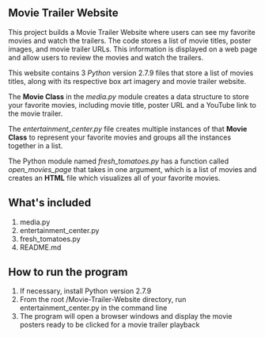 ## Movie Trailer Website


This project builds a Movie Trailer Website where users can see my favorite movies and watch the trailers. The code stores a list of movie titles, poster images, and movie trailer URLs. This information is displayed on a web page and allow users to review the movies and watch the trailers.


This website contains 3 *Python* version 2.7.9 files that store a list of movies titles, along with its respective box art imagery and movie trailer website.


The **Movie Class** in the *media.py* module creates a data structure to store your favorite movies, including movie title,  poster URL and a YouTube link to the movie trailer.


The *entertainment_center.py* file creates multiple instances of that **Movie Class** to represent your favorite movies and groups all the instances together in a list.


The Python module named *fresh_tomatoes.py* has a function called *open_movies_page* that takes in one argument, which is a list of movies and creates an **HTML** file which visualizes all of your favorite movies.

## What's included
1. media.py
2. entertainment_center.py
3. fresh_tomatoes.py
4. README.md

## How to run the program
1. If necessary, install Python version 2.7.9
2. From the root /Movie-Trailer-Website directory, run entertainment_center.py in the command line
3. The program will open a browser windows and display the movie posters ready to be clicked for a movie trailer playback
